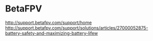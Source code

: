 # BetaFPV

http://support.betafpv.com/support/home
http://support.betafpv.com/support/solutions/articles/27000052875-battery-safety-and-maximizing-battery-lifew
